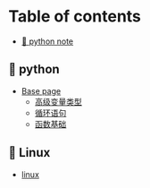 # Table of contents

* [🥨 python note](README.md)

## 🥭 python

* [Base page](<README (2).md>)
  * [高级变量类型](python/zong-shu/gao-ji-bian-liang-lei-xing.md)
  * [循环语句](python/zong-shu/master.md)
  * [函数基础](python/zong-shu/han-shu-ji-chu.md)

## 🍐 Linux

* [linux](<README (1).md>)
